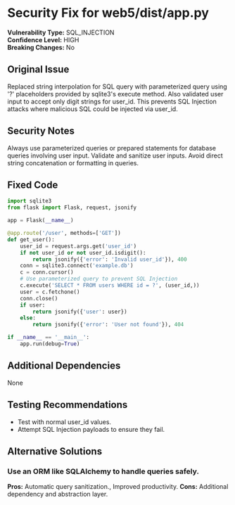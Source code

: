 # Security Fix for web5/dist/app.py

**Vulnerability Type:** SQL_INJECTION  
**Confidence Level:** HIGH  
**Breaking Changes:** No

## Original Issue
Replaced string interpolation for SQL query with parameterized query using '?' placeholders provided by sqlite3's execute method. Also validated user input to accept only digit strings for user_id. This prevents SQL Injection attacks where malicious SQL could be injected via user_id.

## Security Notes
Always use parameterized queries or prepared statements for database queries involving user input. Validate and sanitize user inputs. Avoid direct string concatenation or formatting in queries.

## Fixed Code
```py
import sqlite3
from flask import Flask, request, jsonify

app = Flask(__name__)

@app.route('/user', methods=['GET'])
def get_user():
    user_id = request.args.get('user_id')
    if not user_id or not user_id.isdigit():
        return jsonify({'error': 'Invalid user_id'}), 400
    conn = sqlite3.connect('example.db')
    c = conn.cursor()
    # Use parameterized query to prevent SQL Injection
    c.execute('SELECT * FROM users WHERE id = ?', (user_id,))
    user = c.fetchone()
    conn.close()
    if user:
        return jsonify({'user': user})
    else:
        return jsonify({'error': 'User not found'}), 404

if __name__ == '__main__':
    app.run(debug=True)

```

## Additional Dependencies
None

## Testing Recommendations
- Test with normal user_id values.
- Attempt SQL Injection payloads to ensure they fail.

## Alternative Solutions

### Use an ORM like SQLAlchemy to handle queries safely.
**Pros:** Automatic query sanitization., Improved productivity.
**Cons:** Additional dependency and abstraction layer.

